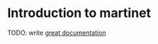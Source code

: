 # Introduction to martinet

TODO: write [great documentation](http://jacobian.org/writing/what-to-write/)
